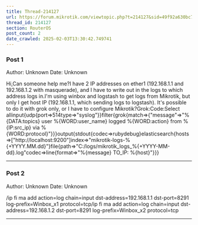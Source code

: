 ```yaml
---
title: Thread-214127
url: https://forum.mikrotik.com/viewtopic.php?t=214127&sid=49f92a630bc7970d8ca50523be880e8f
thread_id: 214127
section: RouterOS
post_count: 2
date_crawled: 2025-02-03T13:30:42.749741
---
```


### Post 1
Author: Unknown
Date: Unknown

Hi,Can someone help me?I have 2 IP addresses on ether1 (192.168.1.1 and 192.168.1.2 with masquerade), and I have to write out in the logs to which address logs in.I'm using winbox and logstash to get logs from Mikrotik, but only I get host IP (192.168.1.1, which sending logs to logstash). It's possible to do it with grok only, or I have to configure Mikrotik?Grok:Code:Select allinput{udp{port=>514type=>"syslog"}}filter{grok{match=>{"message"=>"%{DATA:topics} user %{WORD:user_name} logged %{WORD:action} from %{IP:src_ip} via %{WORD:protocol}"}}}output{stdout{codec=>rubydebug}elasticsearch{hosts=>["http://localhost:9200"]index=>"mikrotik-logs-%{+YYYY.MM.dd}"}file{path=>"C:/logs/mikrotik_logs_%{+YYYY-MM-dd}.log"codec=>line{format=>"%{message} TO_IP: %{host}"}}}

---
### Post 2
Author: Unknown
Date: Unknown

/ip fi ma add action=log chain=input dst-address=192.168.1.1 dst-port=8291 log-prefix=Winbox_x1 protocol=tcp/ip fi ma add action=log chain=input dst-address=192.168.1.2 dst-port=8291 log-prefix=Winbox_x2 protocol=tcp

---
